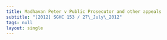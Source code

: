```yaml
---
title: Madhavan Peter v Public Prosecutor and other appeals
subtitle: "[2012] SGHC 153 / 27\_July\_2012"
tags: null
layout: single
---
```


